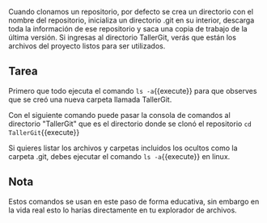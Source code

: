 Cuando clonamos un repositorio, por defecto se crea un directorio con el nombre del repositorio, inicializa un directorio .git en su interior, descarga toda la información de ese repositorio y saca una copia de trabajo de la última versión. 
Si ingresas al directorio TallerGit, verás que están los archivos del proyecto listos para ser utilizados. 

## Tarea

Primero que todo ejecuta el comando `ls -a`{{execute}} para que observes que se creó una nueva carpeta llamada TallerGit.

Con el siguiente comando puede pasar la consola de comandos al directorio "TallerGit" que es el directorio donde se clonó el repositorio `cd TallerGit`{{execute}}

Si quieres listar los archivos y carpetas incluidos los ocultos como la carpeta .git, debes ejecutar el comando `ls -a`{{execute}} en linux.

## Nota

Estos comandos se usan en este paso de forma educativa, sin embargo en la vida real esto lo harías directamente en tu explorador de archivos.